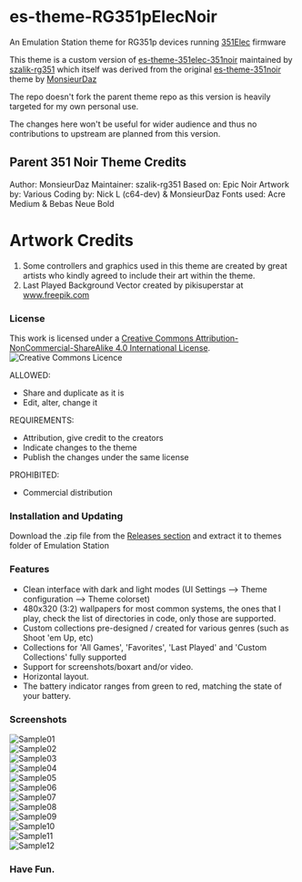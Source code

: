 # es-theme-RG351pElecNoir
An Emulation Station theme for RG351p devices running [351Elec](https://351elec.de/) firmware

This theme is a custom version of [es-theme-351elec-351noir](https://github.com/szalik-rg351/es-theme-351elec-351noir) maintained by [szalik-rg351](https://github.com/szalik-rg351) which itself was derived from the original [es-theme-351noir](https://github.com/MonsieurDaz/es-theme-351noir) theme by [MonsieurDaz](https://github.com/MonsieurDaz)

The repo doesn't fork the parent theme repo as this version is heavily targeted for my own personal use. 

The changes here won't be useful for wider audience and thus no contributions to upstream are planned from this version.

## Parent 351 Noir Theme Credits
Author:		 MonsieurDaz
Maintainer:  szalik-rg351
Based on:	 Epic Noir
Artwork by:  Various 
Coding by:   Nick L (c64-dev) & MonsieurDaz
Fonts used:  Acre Medium & Bebas Neue Bold

# Artwork Credits
1. Some controllers and graphics used in this theme are created by great artists who kindly agreed to include their art within the theme.
2. Last Played Background Vector created by pikisuperstar at www.freepik.com

### License

This work is licensed under a [Creative Commons Attribution-NonCommercial-ShareAlike 4.0 International License](http://creativecommons.org/licenses/by-nc-sa/4.0/). \
![Creative Commons Licence](https://i.creativecommons.org/l/by-nc-sa/4.0/88x31.png "Creative Commons Licence")

ALLOWED:
- Share and duplicate as it is
- Edit, alter, change it

REQUIREMENTS:
- Attribution, give credit to the creators
- Indicate changes to the theme
- Publish the changes under the same license

PROHIBITED:
- Commercial distribution

### Installation and Updating

Download the .zip file from the [Releases section](https://github.com/kulvind3r/es-theme-RG351pElecNoir/releases) and extract it to themes folder of Emulation Station

### Features

* Clean interface with dark and light modes (UI Settings --> Theme configuration --> Theme colorset)
* 480x320 (3:2) wallpapers for most common systems, the ones that I play, check the list of directories in code, only those are supported.
* Custom collections pre-designed / created for various genres (such as Shoot 'em Up, etc)
* Collections for 'All Games', 'Favorites', 'Last Played' and 'Custom Collections' fully supported
* Support for screenshots/boxart and/or video.
* Horizontal layout.
* The battery indicator ranges from green to red, matching the state of your battery.


### Screenshots

![Sample01](https://github.com/kulvind3r/es-theme-RG351pElecNoir/blob/main/_art/samples/001.png) \
![Sample02](https://github.com/kulvind3r/es-theme-RG351pElecNoir/blob/main/_art/samples/002.png) \
![Sample03](https://github.com/kulvind3r/es-theme-RG351pElecNoir/blob/main/_art/samples/003.png) \
![Sample04](https://github.com/kulvind3r/es-theme-RG351pElecNoir/blob/main/_art/samples/004.png) \
![Sample05](https://github.com/kulvind3r/es-theme-RG351pElecNoir/blob/main/_art/samples/005.png) \
![Sample06](https://github.com/kulvind3r/es-theme-RG351pElecNoir/blob/main/_art/samples/006.png) \
![Sample07](https://github.com/kulvind3r/es-theme-RG351pElecNoir/blob/main/_art/samples/007.png) \
![Sample08](https://github.com/kulvind3r/es-theme-RG351pElecNoir/blob/main/_art/samples/008.png) \
![Sample09](https://github.com/kulvind3r/es-theme-RG351pElecNoir/blob/main/_art/samples/009.png) \
![Sample10](https://github.com/kulvind3r/es-theme-RG351pElecNoir/blob/main/_art/samples/010.png) \
![Sample11](https://github.com/kulvind3r/es-theme-RG351pElecNoir/blob/main/_art/samples/011.png) \
![Sample12](https://github.com/kulvind3r/es-theme-RG351pElecNoir/blob/main/_art/samples/012.png)

### Have Fun.
